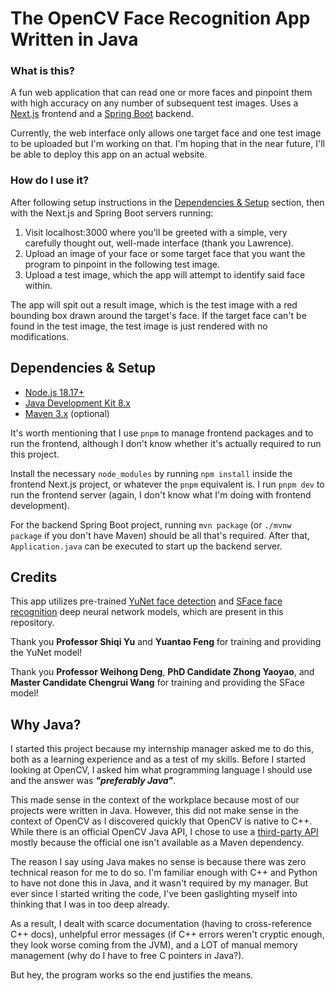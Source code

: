 # The OpenCV Face Recognition App Written in Java
### What is this?
A fun web application that can read one or more faces and pinpoint them with high accuracy on any number of subsequent test images. Uses a [Next.js](https://nextjs.org/) frontend and a [Spring Boot](https://spring.io/projects/spring-boot) backend.

Currently, the web interface only allows one target face and one test image to be uploaded but I'm working on that. I'm hoping that in the near future, I'll be able to deploy this app on an actual website.

### How do I use it?
After following setup instructions in the [Dependencies & Setup](#dependencies--setup) section, then with the Next.js and Spring Boot servers running:
1. Visit localhost:3000 where you'll be greeted with a simple, very carefully thought out, well-made interface (thank you Lawrence).
2. Upload an image of your face or some target face that you want the program to pinpoint in the following test image.
3. Upload a test image, which the app will attempt to identify said face within.

The app will spit out a result image, which is the test image with a red bounding box drawn around the target's face. If the target face can't be found in the test image, the test image is just rendered with no modifications.

## Dependencies & Setup
- [Node.js 18.17+](https://nodejs.org/en)
- [Java Development Kit 8.x](https://www.oracle.com/java/technologies/downloads/#java8)
- [Maven 3.x](https://maven.apache.org/download.cgi) (optional)

It's worth mentioning that I use `pnpm` to manage frontend packages and to run the frontend, although I don't know whether it's actually required to run this project.

Install the necessary `node_modules` by running `npm install` inside the frontend Next.js project, or whatever the `pnpm` equivalent is. I run `pnpm dev` to run the frontend server (again, I don't know what I'm doing with frontend development).

For the backend Spring Boot project, running `mvn package` (or `./mvnw package` if you don't have Maven) should be all that's required. After that, `Application.java` can be executed to start up the backend server.

## Credits
This app utilizes pre-trained [YuNet face detection](https://github.com/opencv/opencv_zoo/tree/main/models/face_detection_yunet) and [SFace face recognition](https://github.com/opencv/opencv_zoo/tree/main/models/face_recognition_sface) deep neural network models, which are present in this repository.

Thank you **Professor Shiqi Yu** and **Yuantao Feng** for training and providing the YuNet model!

Thank you **Professor Weihong Deng**, **PhD Candidate Zhong Yaoyao**, and **Master Candidate Chengrui Wang** for training and providing the SFace model!

## Why Java?
I started this project because my internship manager asked me to do this, both as a learning experience and as a test of my skills. Before I started looking at OpenCV, I asked him what programming language I should use and the answer was ***"preferably Java"***.

This made sense in the context of the workplace because most of our projects were written in Java. However, this did not make sense in the context of OpenCV as I discovered quickly that OpenCV is native to C++. While there is an official OpenCV Java API, I chose to use a [third-party API](https://github.com/bytedeco/javacv) mostly because the official one isn't available as a Maven dependency.

The reason I say using Java makes no sense is because there was zero technical reason for me to do so. I'm familiar enough with C++ and Python to have not done this in Java, and it wasn't required by my manager. But ever since I started writing the code, I've been gaslighting myself into thinking that I was in too deep already.

As a result, I dealt with scarce documentation (having to cross-reference C++ docs), unhelpful error messages (if C++ errors weren't cryptic enough, they look worse coming from the JVM), and a LOT of manual memory management (why do I have to free C pointers in Java?).

But hey, the program works so the end justifies the means.
